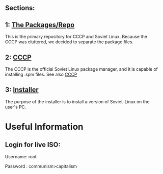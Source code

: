 

## Sections:

## 1:  [The Packages/Repo](https://soviet-linux.github.io/delevopment-docs/repo)
This is the primary repository for CCCP and Soviet Linux. Because the CCCP was cluttered, we decided to separate the package files.
## 2: [CCCP](https://soviet-linux.github.io/delevopment-docs/cccp)
The CCCP is the official Soviet Linux package manager, and it is capable of installing .spm files. See also [CCCP](https://soviet-linux.github.io/delevopment-docs/cccp)
## 3: [Installer](https://soviet-linux.github.io/delevopment-docs/installer)
The purpose of the installer is to install a version of Soviet-Linux on the user's PC.


# Useful Information


Login for live ISO:
------------------

Username: root

Password : communism>capitalism
